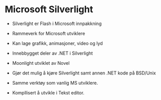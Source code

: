 # Microsoft Silverlight #

* Silverlight er Flash i Microsoft innpakkning
* Rammeverk for Microsoft utviklere
* Kan lage grafikk, animasjoner, video og lyd
* Innebbygget deler av .NET i Silverlight

* Moonlight utviklet av Novel
* Gjør det mulig å kjøre Silverlight samt annen .NET kode på BSD/Unix

* Samme verktøy som vanlig MS utviklere.
* Kompllisert å utvikle i Tekst editor.

